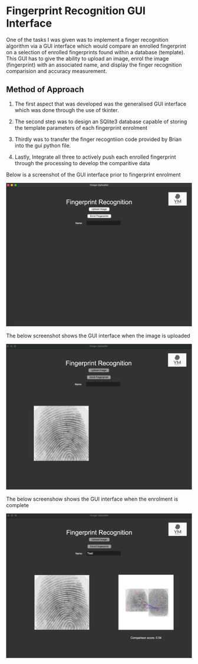 # Fingerprint Recognition GUI Interface

One of the tasks I was given was to implement a finger recognition algorithm via a GUI interface which would compare an enrolled fingerprint 
on a selection of enrolled fingerprints found within a database (template). This GUI has to give the ability to upload an image, enrol the 
image (fingerprint) with an associated name, and display the finger recognition comparision and accuracy measurement. 

## Method of Approach

1. The first aspect that was developed was the generalised GUI interface which was done through the use of tkinter.

2. The second step was to design an SQlite3 database capable of storing the template parameters of each fingerprint enrolment

3. Thirdly was to transfer the finger recogntiion code provided by Brian into the gui python file.

4. Lastly, Integrate all three to actively push each enrolled fingerprint through the processing to develop the comparitive data

Below is a screenshot of the GUI interface prior to fingerprint enrolment

![Image of Initial Fingerprint](../images/Fingerprint_Initial.png)


The below screenshot shows the GUI interface when the image is uploaded

![Image of Secondary Fingerprint](../images/Fingerprint_Second.png)


The below screenshow shows the GUI interface when the enrolment is complete

![Image of Final Fingerprint](../images/Fingerprint_Last.png)


